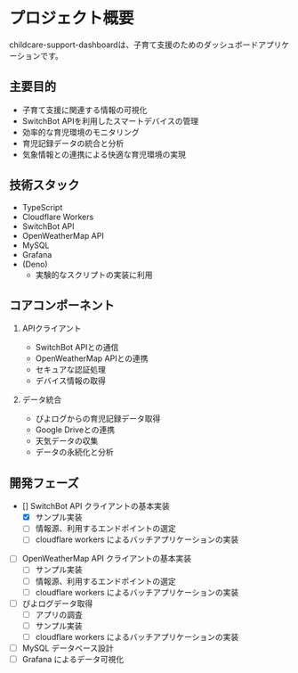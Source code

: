 # プロジェクト概要

childcare-support-dashboardは、子育て支援のためのダッシュボードアプリケーションです。

## 主要目的

- 子育て支援に関連する情報の可視化
- SwitchBot APIを利用したスマートデバイスの管理
- 効率的な育児環境のモニタリング
- 育児記録データの統合と分析
- 気象情報との連携による快適な育児環境の実現

## 技術スタック

- TypeScript
- Cloudflare Workers
- SwitchBot API
- OpenWeatherMap API
- MySQL
- Grafana
- (Deno)
  - 実験的なスクリプトの実装に利用

## コアコンポーネント

1. APIクライアント
   - SwitchBot APIとの通信
   - OpenWeatherMap APIとの連携
   - セキュアな認証処理
   - デバイス情報の取得

2. データ統合
   - ぴよログからの育児記録データ取得
   - Google Driveとの連携
   - 天気データの収集
   - データの永続化と分析

## 開発フェーズ

- [] SwitchBot API クライアントの基本実装
  - [x] サンプル実装
  - [ ] 情報源、利用するエンドポイントの選定
  - [ ] cloudflare workers によるバッチアプリケーションの実装
- [ ] OpenWeatherMap API クライアントの基本実装
  - [ ] サンプル実装
  - [ ] 情報源、利用するエンドポイントの選定
  - [ ] cloudflare workers によるバッチアプリケーションの実装
- [ ] ぴよログデータ取得
  - [ ] アプリの調査
  - [ ] サンプル実装
  - [ ] cloudflare workers によるバッチアプリケーションの実装
- [ ] MySQL データベース設計
- [ ] Grafana によるデータ可視化
